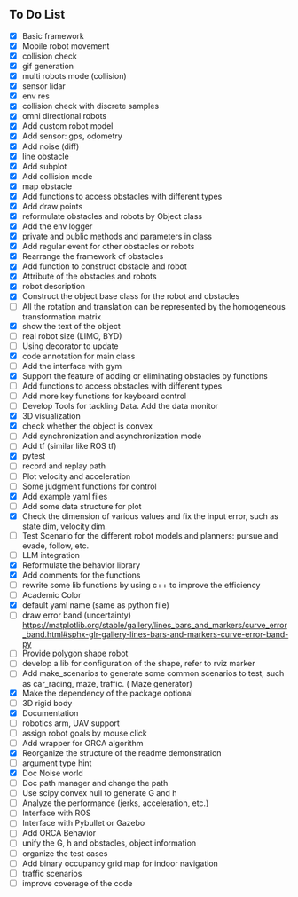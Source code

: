 ## To Do List
- [x] Basic framework
- [x] Mobile robot movement
- [x] collision check
- [x] gif generation
- [x] multi robots mode (collision)  
- [x] sensor lidar
- [x] env res
- [x] collision check with discrete samples
- [x] omni directional robots
- [x] Add custom robot model
- [x] Add sensor: gps, odometry
- [x] Add noise (diff)
- [x] line obstacle
- [x] Add subplot 
- [x] Add collision mode
- [x] map obstacle
- [x] Add functions to access obstacles with different types
- [x] Add draw points
- [x] reformulate obstacles and robots by Object class  
- [x] Add the env logger 
- [x] private and public methods and parameters in class
- [x] Add regular event for other obstacles or robots
- [x] Rearrange the framework of obstacles 
- [x] Add function to construct obstacle and robot
- [x] Attribute of the obstacles and robots
- [x] robot description 
- [x] Construct the object base class for the robot and obstacles
- [ ] All the rotation and translation can be represented by the homogeneous transformation matrix
- [x] show the text of the object
- [ ] real robot size (LIMO, BYD)
- [ ] Using decorator to update
- [x] code annotation for main class
- [ ] Add the interface with gym
- [x] Support the feature of adding or eliminating obstacles by functions
- [ ] Add functions to access obstacles with different types
- [ ] Add more key functions for keyboard control
- [ ] Develop Tools for tackling Data. Add the data monitor
- [x] 3D visualization
- [x] check whether the object is convex
- [ ] Add synchronization and asynchronization mode
- [ ] Add tf (similar like ROS tf)
- [x] pytest
- [ ] record and replay path
- [ ] Plot velocity and acceleration
- [ ] Some judgment functions for control
- [x] Add example yaml files
- [ ] Add some data structure for plot
- [x] Check the dimension of various values and fix the input error, such as state dim, velocity dim. 
- [ ] Test Scenario for the different robot models and planners: pursue and evade, follow, etc.
- [ ] LLM integration
- [x] Reformulate the behavior library
- [x] Add comments for the functions
- [ ] rewrite some lib functions by using c++ to improve the efficiency
- [ ] Academic Color
- [x] default yaml name (same as python file)
- [ ] draw error band (uncertainty)  https://matplotlib.org/stable/gallery/lines_bars_and_markers/curve_error_band.html#sphx-glr-gallery-lines-bars-and-markers-curve-error-band-py 
- [ ] Provide polygon shape robot
- [ ] develop a lib for configuration of the shape, refer to rviz marker
- [ ] Add make_scenarios to generate some common scenarios to test, such as car_racing, maze, traffic. ( Maze generator)
- [x] Make the dependency of the package optional
- [ ] 3D rigid body
- [x] Documentation
- [ ] robotics arm, UAV support
- [ ] assign robot goals by mouse click
- [ ] Add wrapper for ORCA algorithm
- [x] Reorganize the structure of the readme demonstration
- [ ] argument type hint
- [x] Doc Noise world
- [ ] Doc path manager and change the path
- [ ] Use scipy convex hull to generate G and h
- [ ] Analyze the performance (jerks, acceleration, etc.)
- [ ] Interface with ROS
- [ ] Interface with Pybullet or Gazebo
- [ ] Add ORCA Behavior
- [ ] unify the G, h and obstacles, object information
- [ ] organize the test cases
- [ ] Add binary occupancy grid map for indoor navigation
- [ ] traffic scenarios
- [ ] improve coverage of the code
